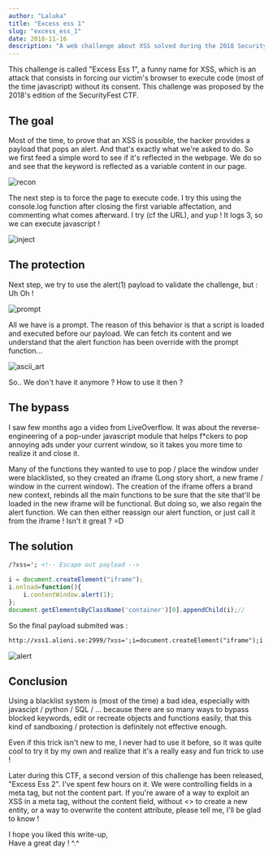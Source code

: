 ```yaml
---
author: "Laluka"
title: "Excess ess 1"
slug: "excess_ess_1"
date: 2018-11-16
description: "A web challenge about XSS solved during the 2018 SecurityFest CTF. It's all about finding a bypass in order to execute the 'removed' function alert."
---
```


This challenge is called "Excess Ess 1", a funny name for XSS, which is an attack that consists in forcing our victim's browser to execute code (most of the time javascript) without its consent. This challenge was proposed by the 2018's edition of the SecurityFest CTF.

## The goal
Most of the time, to prove that an XSS is possible, the hacker provides a payload that pops an alert. And that's exactly what we're asked to do. So we first feed a simple word to see if it's reflected in the webpage. We do so and see that the keyword is reflected as a variable content in our page.

<img class="img_full" src="/writeups/security_fest/recon.png" alt="recon" >

The next step is to force the page to execute code. I try this using the console.log function after closing the first variable affectation, and commenting what comes afterward. I try (cf the URL), and yup ! It logs 3, so we can execute javascript !

<img class="img_full" src="/writeups/security_fest/inject.png" alt="inject" >

## The protection
Next step, we try to use the alert(1) payload to validate the challenge, but : Uh Oh !

<img class="img_full" src="/writeups/security_fest/prompt.png" alt="prompt" >

All we have is a prompt. The reason of this behavior is that a script is loaded and executed before our payload. We can fetch its content and we understand that the alert function has been override with the prompt function...

<img class="img_full" src="/writeups/security_fest/ascii_art.png" alt="ascii_art" >

So.. We don't have it anymore ? How to use it then ?

## The bypass
I saw few months ago a video from LiveOverflow. It was about the reverse-engineering of a pop-under javascript module that helps f*ckers to pop annoying ads under your current window, so it takes you more time to realize it and close it.

Many of the functions they wanted to use to pop / place the window under were blacklisted, so they created an iframe (Long story short, a new frame / window in the current window). The creation of the iframe offers a brand new context, rebinds all the main functions to be sure that the site that'll be loaded in the new iframe will be functional. But doing so, we also regain the alert function. We can then either reassign our alert function, or just call it from the iframe ! Isn't it great ? =D

## The solution
```html
/?xss='; <!-- Escape out payload -->
```
```javascript
i = document.createElement("iframe");
i.onload=function(){
    i.contentWindow.alert(1);
};
document.getElementsByClassName('container')[0].appendChild(i);//
```

So the final payload submited was :
```html
http://xss1.alieni.se:2999/?xss=';i=document.createElement("iframe");i.onload=function(){i.contentWindow.alert(1);};document.getElementsByClassName('container')[0].appendChild(i);//
```

<img class="img_full" src="/writeups/security_fest/alert.png" alt="alert" >

## Conclusion
Using a blacklist system is (most of the time) a bad idea, especially with javascipt / python / SQL / ... because there are so many ways to bypass blocked keywords, edit or recreate objects and functions easily, that this kind of sandboxing / protection is definitely not effective enough.

Even if this trick isn't new to me, I never had to use it before, so it was quite cool to try it by my own and realize that it's a really easy and fun trick to use !

Later during this CTF, a second version of this challenge has been released, "Excess Ess 2". I've spent few hours on it. We were controlling fields in a meta tag, but not the content part. If you're aware of a way to exploit an XSS in a meta tag, without the content field, without <> to create a new entity, or a way to overwrite the content attribute, please tell me, I'll be glad to know !

I hope you liked this write-up,\
Have a great day ! ^.^
